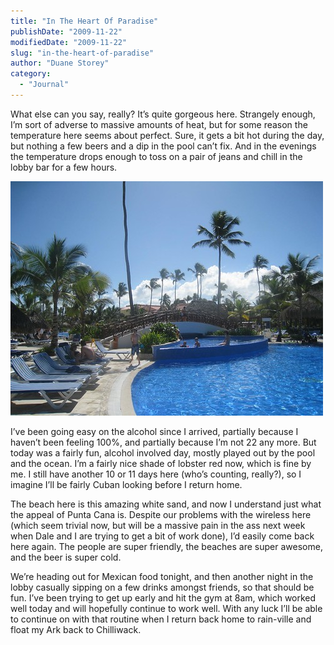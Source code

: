 ```yaml
---
title: "In The Heart Of Paradise"
publishDate: "2009-11-22"
modifiedDate: "2009-11-22"
slug: "in-the-heart-of-paradise"
author: "Duane Storey"
category:
  - "Journal"
---
```


What else can you say, really? It’s quite gorgeous here. Strangely enough, I’m sort of adverse to massive amounts of heat, but for some reason the temperature here seems about perfect. Sure, it gets a bit hot during the day, but nothing a few beers and a dip in the pool can’t fix. And in the evenings the temperature drops enough to toss on a pair of jeans and chill in the lobby bar for a few hours.

![](_images/in-the-heart-of-paradise-1.jpg)

I’ve been going easy on the alcohol since I arrived, partially because I haven’t been feeling 100%, and partially because I’m not 22 any more. But today was a fairly fun, alcohol involved day, mostly played out by the pool and the ocean. I’m a fairly nice shade of lobster red now, which is fine by me. I still have another 10 or 11 days here (who’s counting, really?), so I imagine I’ll be fairly Cuban looking before I return home.

The beach here is this amazing white sand, and now I understand just what the appeal of Punta Cana is. Despite our problems with the wireless here (which seem trivial now, but will be a massive pain in the ass next week when Dale and I are trying to get a bit of work done), I’d easily come back here again. The people are super friendly, the beaches are super awesome, and the beer is super cold.

We’re heading out for Mexican food tonight, and then another night in the lobby casually sipping on a few drinks amongst friends, so that should be fun. I’ve been trying to get up early and hit the gym at 8am, which worked well today and will hopefully continue to work well. With any luck I’ll be able to continue on with that routine when I return back home to rain-ville and float my Ark back to Chilliwack.